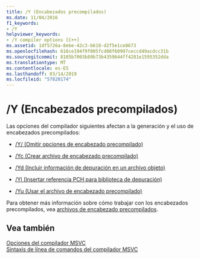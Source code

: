 ```yaml
---
title: /Y (Encabezados precompilados)
ms.date: 11/04/2016
f1_keywords:
- /Y
helpviewer_keywords:
- /Y compiler options [C++]
ms.assetid: 1df5726a-8ebe-42c3-b618-d2f5e1ce8673
ms.openlocfilehash: 616ce194f9f005fcd08f60997ceccd49acdcc31b
ms.sourcegitcommit: 8105b7003b89b73b4359644ff4281e1595352dda
ms.translationtype: MT
ms.contentlocale: es-ES
ms.lasthandoff: 03/14/2019
ms.locfileid: "57820174"
---
```

# <a name="y-precompiled-headers"></a>/Y (Encabezados precompilados)

Las opciones del compilador siguientes afectan a la generación y el uso de encabezados precompilados:

- [/Y/ (Omitir opciones de encabezado precompilado)](y-ignore-precompiled-header-options.md)

- [/Yc (Crear archivo de encabezado precompilado)](yc-create-precompiled-header-file.md)

- [/Yd (Incluir información de depuración en un archivo objeto)](yd-place-debug-information-in-object-file.md)

- [/Yl (Insertar referencia PCH para biblioteca de depuración)](yl-inject-pch-reference-for-debug-library.md)

- [/Yu (Usar el archivo de encabezado precompilado)](yu-use-precompiled-header-file.md)

Para obtener más información sobre cómo trabajar con los encabezados precompilados, vea [archivos de encabezado precompilados](../creating-precompiled-header-files.md).

## <a name="see-also"></a>Vea también

[Opciones del compilador MSVC](compiler-options.md)<br/>
[Sintaxis de línea de comandos del compilador MSVC](compiler-command-line-syntax.md)
